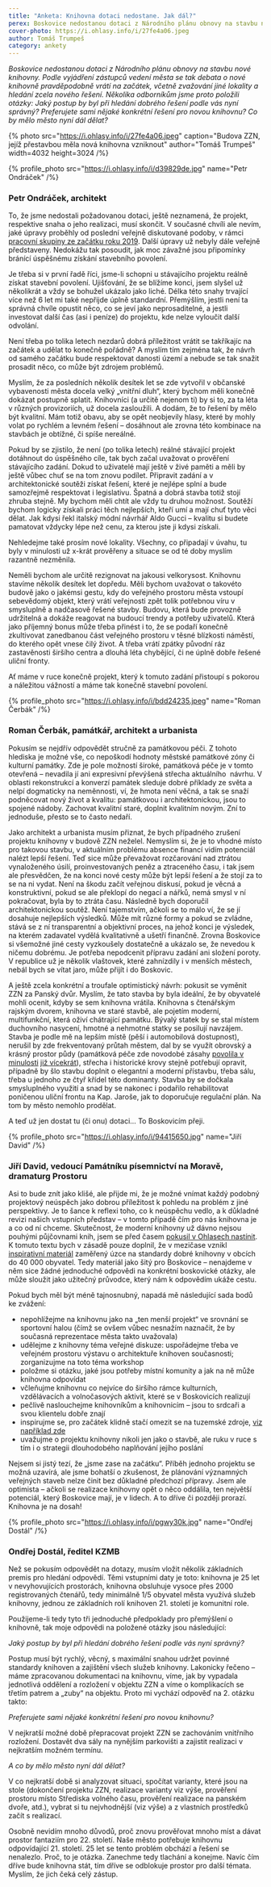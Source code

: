 ```yaml
---
title: "Anketa: Knihovna dotaci nedostane. Jak dál?"
perex: Boskovice nedostanou dotaci z Národního plánu obnovy na stavbu nové knihovny. Co by mělo město nyní dál dělat? Odpovídají Petr Ondráček, Roman Čerbák, Jiří David a Ondřej Dostál.
cover-photo: https://i.ohlasy.info/i/27fe4a06.jpeg
author: Tomáš Trumpeš
category: ankety
---
```


*Boskovice nedostanou dotaci z Národního plánu obnovy na stavbu nové knihovny. Podle vyjádření zástupců vedení města se tak debata o nové knihovně pravděpodobně vrátí na začátek, včetně zvažování jiné lokality a hledání zcela nového řešení. Několika odborníkům jsme proto položili otázky: Jaký postup by byl při hledání dobrého řešení podle vás nyní správný? Preferujete sami nějaké konkrétní řešení pro novou knihovnu? Co by mělo město nyní dál dělat?*

{% photo src="https://i.ohlasy.info/i/27fe4a06.jpeg" caption="Budova ZZN, jejíž přestavbou měla nová knihovna vzniknout" author="Tomáš Trumpeš" width=4032 height=3024 /%}

{% profile_photo src="https://i.ohlasy.info/i/d39829de.jpg" name="Petr Ondráček" /%}

### Petr Ondráček, architekt

To, že jsme nedostali požadovanou dotaci, ještě neznamená, že projekt, respektive snaha o jeho realizaci, musí skončit. V současné chvíli ale nevím, jaké úpravy proběhly od poslední veřejně diskutované podoby, v rámci [pracovní skupiny ze začátku roku 2019](https://forum.ohlasy.info/tag/pracovn%C3%AD-skupiny). Další úpravy už nebyly dále veřejně představeny. Nedokážu tak posoudit, jak moc závažné jsou připomínky bránící úspěšnému získání stavebního povolení. 

Je třeba si v první řadě říci, jsme-li schopni u stávajícího projektu reálně získat stavební povolení. Ujišťování, že se blížíme konci, jsem slyšel už několikrát a vždy se bohužel ukázalo jako liché. Délka této snahy trvající více než 6 let mi také nepřijde úplně standardní. Přemýšlím, jestli není ta správná chvíle opustit něco, co se jeví jako neprosaditelné, a jestli investovat další čas (asi i peníze) do projektu, kde nelze vyloučit další odvolání.

Není třeba po tolika letech nezdarů dobrá příležitost vrátit se takříkajíc na začátek a udělat to konečně pořádně? A myslím tím zejména tak, že návrh od samého začátku bude respektovat danosti území a nebude se tak snažit prosadit něco, co může být zdrojem problémů.

Myslím, že za posledních několik desítek let se zde vytvořil v občanské vybavenosti města docela velký „vnitřní dluh“, který bychom měli konečně dokázat postupně splatit. Knihovníci (a určitě nejenom ti) by si to, za ta léta v různých provizoriích, už docela zasloužili. A dodám, že to řešení by mělo být kvalitní. Mám totiž obavu, aby se opět neobjevily hlasy, které by mohly volat po rychlém a levném řešení – dosáhnout ale zrovna této kombinace na stavbách je obtížné, či spíše nereálné. 

Pokud by se zjistilo, že není (po tolika letech) reálné stávající projekt dotáhnout do úspěšného cíle, tak bych začal uvažovat o prověření stávajícího zadání. Dokud to uživatelé mají ještě v živé paměti a měli by ještě vůbec chuť se na tom znovu podílet. Připravit zadání a v architektonické soutěži získat řešení, které je nejlépe splní a bude samozřejmě respektovat i legislativu. Špatná a dobrá stavba totiž stojí zhruba stejně. My bychom měli chtít ale vždy tu druhou možnost. Soutěží bychom logicky získali práci těch nejlepších, kteří umí a mají chuť tyto věci dělat. Jak kdysi řekl italský módní návrhář Aldo Gucci – kvalitu si budete pamatovat vždycky lépe než cenu, za kterou jste ji kdysi získali.

Nehledejme také prosím nové lokality. Všechny, co připadají v úvahu, tu byly v minulosti už x-krát prověřeny a situace se od té doby myslím razantně nezměnila. 

Neměli bychom ale určitě rezignovat na jakousi velkorysost. Knihovnu stavíme několik desítek let dopředu. Měli bychom uvažovat o takovéto budově jako o jakémsi gestu, kdy do veřejného prostoru města vstoupí sebevědomý objekt, který vrátí veřejnosti zpět tolik potřebnou víru v smysluplně a nadčasově řešené stavby. Budovu, která bude provozně udržitelná a dokáže reagovat na budoucí trendy a potřeby uživatelů. Která jako příjemný bonus může třeba přinést i to, že se podaří konečně zkultivovat zanedbanou část veřejného prostoru v těsné blízkosti náměstí, do kterého opět vnese čilý život. A třeba vrátí zpátky původní ráz zastavěnosti širšího centra a dlouhá léta chybějící, či ne úplně dobře řešené uliční fronty.

Ať máme v ruce konečně projekt, který k tomuto zadání přistoupí s pokorou a náležitou vážností a máme tak konečně stavební povolení.

{% profile_photo src="https://i.ohlasy.info/i/bdd24235.jpeg" name="Roman Čerbák" /%}

### Roman Čerbák, památkář, architekt a urbanista

Pokusím se nejdřív odpovědět stručně za památkovou péči. Z tohoto hlediska je možné vše, co nepoškodí hodnoty městské památkové zóny či kulturní památky. Zde je pole možností široké, památková péče je v tomto otevřená – nevadila jí ani expresivní převýšená střecha aktuálního  návrhu. V oblasti rekonstrukcí a konverzí památek sleduje dobré příklady ze světa a nelpí dogmaticky na neměnnosti, ví, že hmota není věčná, a tak se snaží podněcovat nový život a kvalitu: památkovou i architektonickou, jsou to spojené nádoby. Zachovat kvalitní staré, doplnit kvalitním novým. Zní to jednoduše, přesto se to často nedaří. 

Jako architekt a urbanista musím přiznat, že bych případného zrušení projektu knihovny v budově ZZN neželel. Nemyslím si, že je to vhodné místo pro takovou stavbu, v aktuálním problému absence financí vidím potenciál nalézt lepší řešení. Teď sice může převažovat rozčarování nad ztrátou vynaloženého úsilí, proinvestovaných peněz a ztraceného času, i tak jsem ale přesvědčen, že na konci nové cesty může být lepší řešení a že stojí za to se na ni vydat. Není na škodu začít veřejnou diskusí, pokud je věcná a konstruktivní, pokud se ale překlopí do negací a nářků, nemá smysl v ní pokračovat, byla by to ztráta času. Následně bych doporučil architektonickou soutěž. Není tajemstvím, ačkoli se to málo ví, že se jí dosahuje nejlepších výsledků. Může mít různé formy a pokud se zvládne, stává se z ní transparentní a objektivní proces, na jehož konci je výsledek, na kterém zadavatel vydělá kvalitativně a ušetří finančně. Zrovna Boskovice si všemožné jiné cesty vyzkoušely dostatečně a ukázalo se, že nevedou k ničemu dobrému. Je potřeba nepodcenit přípravu zadání ani složení poroty. V republice už je několik vlaštovek, které zahnízdily i v menších městech, nebál bych se vítat jaro, může přijít i do Boskovic. 

A ještě zcela konkrétní a troufale optimistický návrh: pokusit se vyměnit ZZN za Panský dvůr. Myslím, že tato stavba by byla ideální, že by obyvatelé mohli ocenit, kdyby se sem knihovna vrátila. Knihovna s čtenářským rajským dvorem, knihovna ve staré stavbě, ale pojetím moderní, multifunkční, která oživí chátrající památku. Bývalý statek by se stal místem duchovního nasycení, hmotné a nehmotné statky se posilují navzájem. Stavba je podle mě na lepším místě (pěší i automobilová dostupnost), nerušil by zde frekventovaný průtah městem, dal by se využít obrovský a krásný prostor půdy (památková péče zde novodobé zásahy [povolila v minulosti](https://ohlasy.info/clanky/2015/07/pansky-dvur-bez-razitka.html)  [již vícekrát](https://ohlasy.info/clanky/2017/08/rozhovor-rehor.html)), střecha i historické krovy stejně potřebují opravit, případně by šlo stavbu doplnit o elegantní a moderní přístavbu, třeba sálu, třeba u jednoho ze čtyř křídel této dominanty. Stavba by se dočkala smysluplného využití a snad by se nakonec i podařilo rehabilitovat poničenou uliční frontu na Kap. Jaroše, jak to doporučuje regulační plán. Na tom by město nemohlo prodělat.   

A teď už jen dostat tu (či onu) dotaci… To Boskovicím přeji.

{% profile_photo src="https://i.ohlasy.info/i/94415650.jpg" name="Jiří David" /%}

### Jiří David, vedoucí Památníku písemnictví na Moravě, dramaturg Prostoru

Asi to bude znít jako klišé, ale přijde mi, že je možné vnímat každý podobný projektový neúspěch jako dobrou příležitost k pohledu na problém z jiné perspektivy. Je to šance k reflexi toho, co k neúspěchu vedlo, a k důkladné revizi našich vstupních představ – v tomto případě čím pro nás knihovna je a co od ní chceme. Skutečnost, že moderní knihovny už dávno nejsou pouhými půjčovnami knih, jsem se před časem [pokusil v Ohlasech nastínit](https://ohlasy.info/clanky/2020/08/komentar-knihovna.html). K tomuto textu bych v zásadě pouze doplnil, že v mezičase vznikl [inspirativní materiál](https://ipk.nkp.cz/docs/standard-pro-postupy-rekonstrukce-knihoven) zaměřený úzce na standardy dobré knihovny v obcích do 40 000 obyvatel. Tedy materiál jako šitý pro Boskovice – nenajdeme v něm sice žádné jednoduché odpovědi na konkrétní boskovické otázky, ale může sloužit jako užitečný průvodce, který nám k odpovědím ukáže cestu.

Pokud bych měl být méně tajnosnubný, napadá mě následující sada bodů ke zvážení:

-   nepohlížejme na knihovnu jako na „ten menší projekt“ ve srovnání se sportovní halou (čímž se ovšem vůbec nesnažím naznačit, že by současná reprezentace města takto uvažovala)
-   udělejme z knihovny téma veřejné diskuze: uspořádejme třeba ve veřejném prostoru výstavu o architektuře knihoven současnosti; zorganizujme na toto téma workshop
-   položme si otázku, jaké jsou potřeby místní komunity a jak na ně může knihovna odpovídat
-   včleňujme knihovnu co nejvíce do širšího rámce kulturních, vzdělávacích a volnočasových aktivit, které se v Boskovicích realizují 
-   pečlivě naslouchejme knihovníkům a knihovnicím – jsou to srdcaři a svou klientelu dobře znají
-   inspirujme se, pro začátek klidně stačí omezit se na tuzemské zdroje, [viz například zde](https://architektura.knihovny.cz/index.html)
-   uvažujme o projektu knihovny nikoli jen jako o stavbě, ale ruku v ruce s tím i o strategii dlouhodobého naplňování jejího poslání

Nejsem si jistý tezí, že „jsme zase na začátku“. Příběh jednoho projektu se možná uzavírá, ale jsme bohatší o zkušenost, že plánování významných veřejných staveb nelze činit bez důkladné předchozí přípravy. Jsem ale optimista – ačkoli se realizace knihovny opět o něco oddálila, ten největší potenciál, který Boskovice mají, je v lidech. A to dříve či později prorazí. Knihovna je na dosah!

{% profile_photo src="https://i.ohlasy.info/i/pgwy30k.jpg" name="Ondřej Dostál" /%}

### Ondřej Dostál, ředitel KZMB

Než se pokusím odpovědět na dotazy, musím vložit několik základních premis pro hledání odpovědí. Těmi vstupními daty je toto: knihovna je 25 let v nevyhovujících prostorách, knihovna obsluhuje vysoce přes 2000 registrovaných čtenářů, tedy minimálně 1/5 obyvatel města využívá služeb knihovny, jednou ze základních rolí knihoven 21. století je komunitní role. 

Použijeme-li tedy tyto tři jednoduché předpoklady pro přemýšlení o knihovně, tak moje odpovědi na položené otázky jsou následující:

*Jaký postup by byl při hledání dobrého řešení podle vás nyní správný?*

Postup musí být rychlý, věcný, s maximální snahou udržet povinné standardy knihoven a zajištění všech služeb knihovny. Lakonicky řečeno – máme zpracovanou dokumentaci na knihovnu, víme, jak by vypadala jednotlivá oddělení a rozložení v objektu ZZN a víme o komplikacích se třetím patrem a „zuby“ na objektu. Proto mi vychází odpověď na 2. otázku takto:

*Preferujete sami nějaké konkrétní řešení pro novou knihovnu?*

V nejkratší možné době přepracovat projekt ZZN se zachováním vnitřního rozložení. Dostavět dva sály na nynějším parkovišti a zajistit realizaci v nejkratším možném termínu. 

*A co by mělo město nyní dál dělat?*

V co nejkratší době si analyzovat situaci, spočítat varianty, které jsou na stole (dokončení projektu ZZN, realizace varianty viz výše, prověření prostoru místo Střediska volného času, prověření realizace na panském dvoře, atd.), vybrat si tu nejvhodnější (viz výše) a z vlastních prostředků začít s realizací.

Osobně nevidím mnoho důvodů, proč znovu prověřovat mnoho míst a dávat prostor fantaziím pro 22. století. Naše město potřebuje knihovnu odpovídající 21. století. 25 let se tento problém obchází a řešení se nenalezlo. Proč, to je otázka. Zanechme tedy tlachání a konejme. Navíc čím dříve bude knihovna stát, tím dříve se odblokuje prostor pro další témata. Myslím, že jich čeká celý zástup.